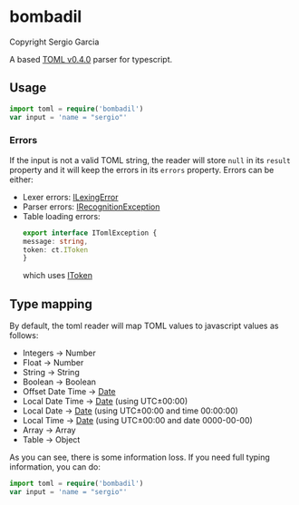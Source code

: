 # bombadil
Copyright Sergio Garcia

A  based [TOML v0.4.0](https://github.com/toml-lang/toml) parser for typescript.

## Usage

```typescript
import toml = require('bombadil')
var input = 'name = "sergio"'
```

### Errors

If the input is not a valid TOML string, the reader will store ```null``` in its ```result``` property and it will keep the errors in its ```errors``` property. Errors can be either:

  * Lexer errors: [ILexingError](http://sap.github.io/chevrotain/documentation/0_28_3/interfaces/_chevrotain_d_.ilexingerror.html)
  * Parser errors: [IRecognitionException](http://sap.github.io/chevrotain/documentation/0_28_3/interfaces/_chevrotain_d_.exceptions.irecognitionexception.html)
  * Table loading errors:
    ```typescript
    export interface ITomlException {
    message: string,
    token: ct.IToken
    }
    ```
    which uses [IToken](http://sap.github.io/chevrotain/documentation/0_28_3/interfaces/_chevrotain_d_.itoken.html)

## Type mapping

By default, the toml reader will map TOML values to javascript values as follows:

  * Integers -> Number
  * Float -> Number
  * String -> String
  * Boolean -> Boolean
  * Offset Date Time -> [Date](https://developer.mozilla.org/en-US/docs/Web/JavaScript/Reference/Global_Objects/Date)
  * Local Date Time -> [Date](https://developer.mozilla.org/en-US/docs/Web/JavaScript/Reference/Global_Objects/Date) (using UTC±00:00)
  * Local Date -> [Date](https://developer.mozilla.org/en-US/docs/Web/JavaScript/Reference/Global_Objects/Date) (using UTC±00:00 and time 00:00:00)
  * Local Time -> [Date](https://developer.mozilla.org/en-US/docs/Web/JavaScript/Reference/Global_Objects/Date) (using UTC±00:00 and date 0000-00-00)
  * Array -> Array
  * Table -> Object

As you can see, there is some information loss. If you need full typing information, you can do:

```typescript
import toml = require('bombadil')
var input = 'name = "sergio"'
```

  